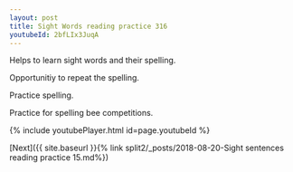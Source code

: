 ```yaml
---
layout: post
title: Sight Words reading practice 316
youtubeId: 2bfLIx3JuqA
---
```

 
 
Helps to learn sight words and their spelling.

Opportunitiy to repeat the spelling. 

Practice spelling. 
 
Practice for spelling bee competitions. 
 
{% include youtubePlayer.html id=page.youtubeId %}
 
 

[Next]({{ site.baseurl }}{% link  split2/_posts/2018-08-20-Sight sentences reading practice 15.md%})
 
